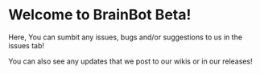 <h1 text-align='center'>Welcome to BrainBot Beta!</h1>

Here, You can sumbit any issues, bugs and/or suggestions to us in the issues tab!

You can also see any updates that we post to our wikis or in our releases!
